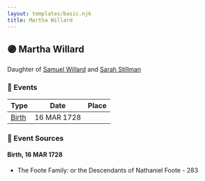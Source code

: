 ```yaml
---
layout: templates/basic.njk
title: Martha Willard
---
```

## 🟣 Martha Willard

Daughter of [Samuel Willard](/people/1/12362566) and [Sarah Stillman](/people/9/9722974)

### 📆 Events

Type | Date | Place
------ | ------ | ------
[Birth](#event-0) | 16 MAR 1728 |

### 📰 Event Sources

#### <a id="event-0"></a> Birth, 16 MAR 1728
* The Foote Family: or the Descendants of Nathaniel Foote  - 283